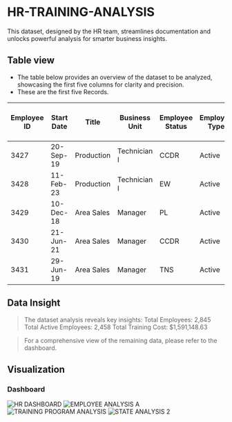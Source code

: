 # HR-TRAINING-ANALYSIS
This dataset, designed by the HR team, streamlines documentation and unlocks powerful analysis for smarter business insights.

## Table view 
+ The table below provides an overview of the dataset to be analyzed, showcasing the first five columns for clarity and precision.
+ These are the first five Records.
  
|Employee ID | Start Date | Title | Business Unit | Employee Status | Employee Type | Pay Zone | Employee Classification Type | Department Type | Division | DOB | State | Gender Code | Race Description | Marital Description | Performance Score | Current Employee Rating | Survey Date | Engagement Score | Satisfaction Score | Work-Life Balance Score | Training Date | Training Program Name | Training Type | Training Outcome | Training Duration (Days) | Training Cost | Age | Age Distribution | 
|-------------|------------|-------|---------------|-----------------|----------------|----------|-----------------------------|------------------|----------|-----|-------|-------------|------------------|--------------------|-------------------|-------------------------|-------------|-----------------|------------------|----------------------|----------------|----------------------|-------------|------------------|-------------------------|-----------------|-----|------------------|
|3427|	20-Sep-19	|Production| Technician I	|CCDR	|Active|	Contract	|Zone C|	Temporary|	Production  | Finance & Accounting	|7/10/1969|	MA|	Female|	White|Widowed|Fully Meets|	4|	1/14/2023|	1|	2|	3|	15-Jul-23|	Leadership Development|	Internal|	Failed|	2	|606.11|	50	|Millenial|
|3428 | 11-Feb-23 | Production| Technician I | EW | Active | Contract | Zone A | Part-Time | Production | Aerial | 30-08-1965 | MA | Male | Hispanic | Widowed | Fully Meets | 3 | 9/9/2022 | 2 | 1 | 5 | 12-Sep-22 | Customer Service | External | Incomplete | 4 | 673.02 | 58 | Millennial|
|3429 | 10-Dec-18 | Area Sales |Manager | PL | Active | Full-Time | Zone B | Part-Time | Sales | General - Sga | 6/10/1991 | MA | Male | Hispanic | Widowed | Fully Meets | 4 | 5/27/2023 | 1 | 2 | 1 | 13-Aug-22 | Leadership Development | External | Failed | 2 | 413.28 | 27 | GenZ|
|3430 | 21-Jun-21 | Area Sales| Manager | CCDR | Active | Contract | Zone A | Full-Time | Sales | Finance & Accounting | 4/4/1998 | ND | Male | Other | Single | Fully Meets | 2 | 6/16/2023 | 5 | 5 | 4 | 15-Dec-22 | Project Management | External | Completed | 3 | 663.78 | 23 | GenZ|
|3431 | 29-Jun-19 | Area Sales| Manager | TNS | Active | Contract | Zone A | Temporary | Sales | General - Con | 29-08-1969 | FL | Female | Other | Married | Fully Meets | 3 | 11/25/2022 | 2 | 5 | 3 | 13-Jul-23 | Technical Skills | External | Failed | 5 | 399.03 | 50 | Millennial|

## Data Insight
>The dataset analysis reveals key insights:
Total Employees: 2,845
Total Active Employees: 2,458
Total Training Cost: $1,591,148.63

>For a comprehensive view of the remaining data, please refer to the dashboard.
## Visualization 
### Dashboard

![HR DASHBOARD](https://github.com/user-attachments/assets/34be0e3c-b67f-46aa-84fc-1fd85304c27d)
![EMPLOYEE ANALYSIS A](https://github.com/user-attachments/assets/54f04a19-b6fa-4c6c-803f-452d7eda4b64)
![TRAINING PROGRAM ANALYSIS](https://github.com/user-attachments/assets/89af6111-2a2c-49bd-9ef0-b5dc6437a75a)
![STATE ANALYSIS 2](https://github.com/user-attachments/assets/6f88e417-2426-47ad-b964-b1f07e378f65)


 
